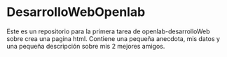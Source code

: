 # DesarrolloWebOpenlab
Este es un repositorio para la primera tarea de openlab-desarrolloWeb sobre crea una pagina html. Contiene una pequeña anecdota, mis datos y una pequeña descripción sobre mis 2 mejores amigos.
